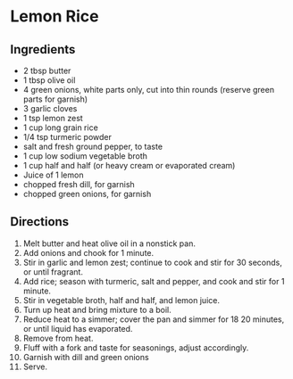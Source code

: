 # Lemon Rice #

 ## Ingredients ##

 - 2 tbsp butter
 - 1 tbsp olive oil
 - 4 green onions, white parts only, cut into thin rounds (reserve green parts for garnish)
 - 3 garlic cloves
 - 1 tsp lemon zest
 - 1 cup long grain rice
 - 1/4 tsp turmeric powder
 - salt and fresh ground pepper, to taste
 - 1 cup low sodium vegetable broth
 - 1 cup half and half (or heavy cream or evaporated cream)
 - Juice of 1 lemon
 - chopped fresh dill, for garnish
 - chopped green onions, for garnish

 ## Directions ##

 1. Melt butter and heat olive oil in  a nonstick pan.
 2. Add onions and chook for 1 minute.
 3. Stir in garlic and lemon zest; continue to cook and stir for 30 seconds, or until fragrant.
 4. Add rice; season with turmeric, salt and pepper, and cook and stir for 1 minute.
 5. Stir in vegetable broth, half and half, and lemon juice.
 6. Turn up heat and bring mixture to a boil.
 7. Reduce heat to a simmer; cover the pan and simmer for 18 20 minutes, or until liquid has evaporated.
 8. Remove from heat.
 9. Fluff with a fork and taste for seasonings, adjust accordingly.
 10. Garnish with dill and green onions
 11. Serve.